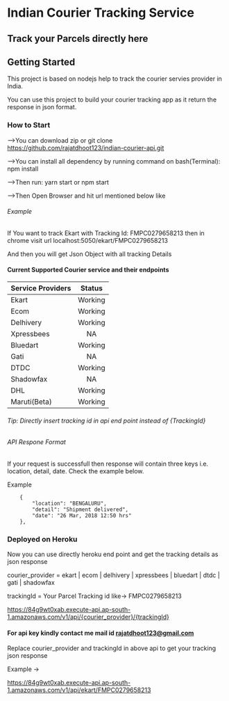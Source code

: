 # Indian Courier Tracking Service

## Track your Parcels directly here

## Getting Started

This project is based on nodejs help to track the courier servies provider in India.

You can use this project to build your courier tracking app as it return the response in json format.

### How to Start

-->You can download zip or git clone https://github.com/rajatdhoot123/indian-courier-api.git

-->You can install all dependency by running command on bash(Terminal): npm install

-->Then run: yarn start or npm start

-->Then Open Browser and hit url mentioned below like

###### Example

If You want to track Ekart with Tracking Id: FMPC0279658213 then in chrome visit url localhost:5050/ekart/FMPC0279658213

And then you will get Json Object with all tracking Details

#### Current Supported Courier service and their endpoints

| Service Providers | Status  |
| :---------------- | :-----: |
| Ekart             | Working |
| Ecom              | Working |
| Delhivery         | Working |
| Xpressbees        |   NA    |
| Bluedart          | Working |
| Gati              |   NA    |
| DTDC              | Working |
| Shadowfax         |   NA    |
| DHL               | Working |
| Maruti(Beta)      | Working |

###### Tip: Directly insert tracking id in api end point instead of {TrackingId}

###### API Respone Format

If your request is successfull then response will contain three keys i.e. location, detail, date.
Check the example below.

Example

```
    {
        "location": "BENGALURU",
        "detail": "Shipment delivered",
        "date": "26 Mar, 2018 12:50 hrs"
    },
```

### Deployed on Heroku

Now you can use directly heroku end point and get the tracking details as json response

courier_provider = ekart | ecom | delhivery | xpressbees | bluedart | dtdc | gati | shadowfax

trackingId = Your Parcel Tracking id like-> FMPC0279658213

https://84g9wt0xab.execute-api.ap-south-1.amazonaws.com/v1/api/{courier_provider}/{trackingId}

#### For api key kindly contact me mail id rajatdhoot123@gmail.com

Replace courier_provider and trackingId in above api to get your tracking json response

Example ->

https://84g9wt0xab.execute-api.ap-south-1.amazonaws.com/v1/api/ekart/FMPC0279658213
